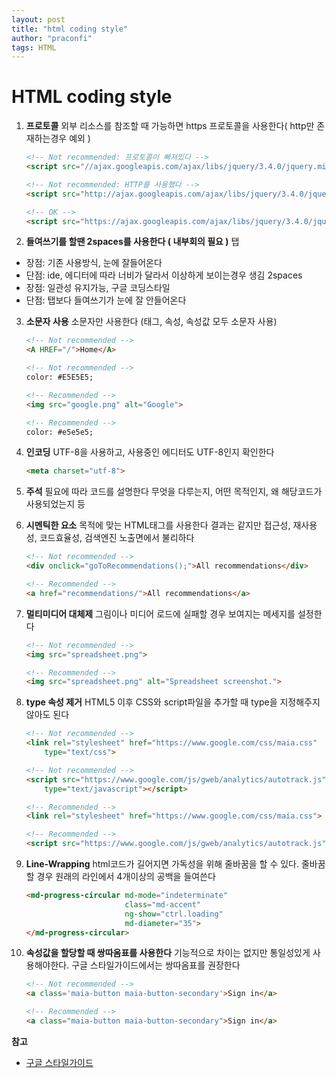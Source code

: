 ```yaml
---
layout: post
title: "html coding style"
author: "praconfi"
tags: HTML
---
```


# HTML coding style

1. **프로토콜**
외부 리소스를 참조할 때 가능하면 https 프로토콜을 사용한다( http만 존재하는경우 예외 )
    
    ```html
    <!-- Not recommended: 프로토콜이 빠져있다 -->
    <script src="//ajax.googleapis.com/ajax/libs/jquery/3.4.0/jquery.min.js"></script>
    
    <!-- Not recommended: HTTP를 사용했다 -->
    <script src="http://ajax.googleapis.com/ajax/libs/jquery/3.4.0/jquery.min.js"></script>
    ```
    
    ```html
    <!-- OK -->
    <script src="https://ajax.googleapis.com/ajax/libs/jquery/3.4.0/jquery.min.js"></script>
    ```
    
2. **들여쓰기를 할땐 2spaces를 사용한다 ( 내부회의 필요 )**
탭
- 장점: 기존 사용방식, 눈에 잘들어온다
- 단점: ide, 에디터에 따라 너비가 달라서 이상하게 보이는경우 생김
2spaces
- 장점: 일관성 유지가능, 구글 코딩스타일
- 단점: 탭보다 들여쓰기가 눈에 잘 안들어온다
3. **소문자 사용**
소문자만 사용한다 (태그, 속성, 속성값 모두 소문자 사용)
    
    ```html
    <!-- Not recommended -->
    <A HREF="/">Home</A>
    
    <!-- Not recommended -->
    color: #E5E5E5;
    ```
    
    ```html
    <!-- Recommended -->
    <img src="google.png" alt="Google">
    
    <!-- Recommended -->
    color: #e5e5e5;
    ```
    
4. **인코딩**
UTF-8을 사용하고, 사용중인 에디터도 UTF-8인지 확인한다
    
    ```html
    <meta charset="utf-8">
    ```
    
5. **주석**
필요에 따라 코드를 설명한다
무엇을 다루는지, 어떤 목적인지, 왜 해당코드가 사용되었는지 등
6. **시멘틱한 요소**
목적에 맞는 HTML태그를 사용한다
결과는 같지만 접근성, 재사용성, 코드효율성, 검색엔진 노출면에서 불리하다
    
    ```html
    <!-- Not recommended -->
    <div onclick="goToRecommendations();">All recommendations</div>
    ```
    
    ```html
    <!-- Recommended -->
    <a href="recommendations/">All recommendations</a>
    ```
    
7. **멀티미디어 대체제**
그림이나 미디어 로드에 실패할 경우 보여지는 메세지를 설정한다
    
    ```html
    <!-- Not recommended -->
    <img src="spreadsheet.png">
    ```
    
    ```html
    <!-- Recommended -->
    <img src="spreadsheet.png" alt="Spreadsheet screenshot.">
    ```
    
8. **type 속성 제거**
HTML5 이후 CSS와 script파일을 추가할 때 type을 지정해주지 않아도 된다
    
    ```html
    <!-- Not recommended -->
    <link rel="stylesheet" href="https://www.google.com/css/maia.css"
        type="text/css">
    
    <!-- Not recommended -->
    <script src="https://www.google.com/js/gweb/analytics/autotrack.js"
        type="text/javascript"></script>
    ```
    
    ```html
    <!-- Recommended -->
    <link rel="stylesheet" href="https://www.google.com/css/maia.css">
    
    <!-- Recommended -->
    <script src="https://www.google.com/js/gweb/analytics/autotrack.js"></script>
    ```
    
9. **Line-Wrapping**
html코드가 길어지면 가독성을 위해 줄바꿈을 할 수 있다. 줄바꿈 할 경우 원래의 라인에서 4개이상의 공백을 들여쓴다
    
    ```html
    <md-progress-circular md-mode="indeterminate"
                          class="md-accent"
                          ng-show="ctrl.loading"
                          md-diameter="35">
    </md-progress-circular>
    ```
    
10. **속성값을 할당할 때 쌍따옴표를 사용한다**
기능적으로 차이는 없지만 통일성있게 사용해야한다. 구글 스타일가이드에서는 쌍따옴표를 권장한다
    
    ```html
    <!-- Not recommended -->
    <a class='maia-button maia-button-secondary'>Sign in</a>
    ```
    
    ```html
    <!-- Recommended -->
    <a class="maia-button maia-button-secondary">Sign in</a>
    ```
    

**참고**

- [구글 스타일가이드](https://google.github.io/styleguide/htmlcssguide.html)